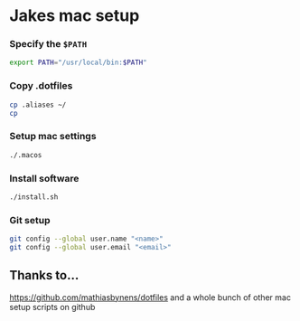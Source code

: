 # Jakes mac setup

### Specify the `$PATH`

```bash
export PATH="/usr/local/bin:$PATH"
```

### Copy .dotfiles

```bash
cp .aliases ~/
cp 
```


### Setup mac settings

```bash
./.macos
```

### Install software

```bash
./install.sh
```

### Git setup

```bash
git config --global user.name "<name>"
git config --global user.email "<email>"
```

## Thanks to…

https://github.com/mathiasbynens/dotfiles and a whole bunch of other mac setup scripts on github